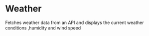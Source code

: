# Weather
Fetches weather data from an API and displays the current weather conditions ,humidity and wind speed
